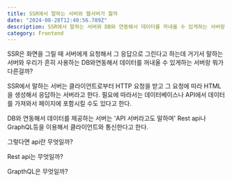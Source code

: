 ```yaml
---
title: SSR에서 말하는 서버와 웹서버가 뭘까
date: "2024-08-28T12:40:56.789Z"
description: SSR에서 말하는 서버와 DB와 연동해서 데이터를 꺼내올 수 있게하는 서버랑 뭐가 다른걸까?
category: Frontend
---
```


SSR은 화면을 그릴 때 서버에게 요청해서 그 응답으로 그린다고 하는데 거기서 말하는 서버와 우리가 흔히 사용하는 DB와연동해서 데이터를 꺼내올 수 있게하는 서버랑 뭐가 다른걸까?

SSR에서 말하는 서버는 클라이언트로부터 HTTP 요청을 받고 그 요청에 따라 HTML을 생성해서 응답하는 서버라고 한다.
필요에 따라서는 데이터베이스나 API에서 데이터를 가져와서 페이지에 포함시킬 수도 있다고 한다.

DB와 연동해서 데이터를 제공하는 서버는 'API 서버라고도 말하며'
Rest api나 GraphQL등을 이용해서 클라이언트와 통신한다고 한다.

그렇다면 api란 무엇일까?

Rest api는 무엇일까?

GrapthQL은 무엇일까?
